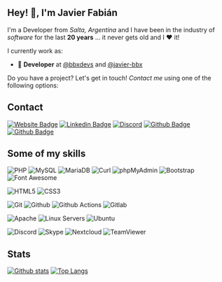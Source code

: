 ## Hey! 👋, I'm **Javier Fabián**
I'm a Developer from *Salta, Argentina* and I have been in the industry of *software* for the last **20 years** ... it never gets old and I :heart: it!

I currently work as:

- :ninja: **Developer** at [@bbxdevs](https://github.com/bbxdevs) and [@javier-bbx](https://github.com/javier-bbx)


Do you have a project? Let's get in touch! *Contact me* using one of the following options:

## Contact
[![Website Badge](https://img.shields.io/badge/-BBXDevs%20Website-444c56?style=flat-square&logo=firefox&logoColor=white&link=https://www.bbxdevs.com)](https://www.bbxdevs.com) [![Linkedin Badge](https://img.shields.io/badge/-javierofabian-444c56?style=flat-square&logo=Linkedin&logoColor=white&link=https://www.linkedin.com/in/javierofabian/)](https://www.linkedin.com/in/javierofabian/) [![Discord](https://img.shields.io/badge/-Discord-444c56?style=flat-square&logoColor=white&logo=discord&link=https://discordapp.com/users/896039922480349204)](https://discordapp.com/users/896039922480349204) [![Github Badge](https://img.shields.io/badge/-bbxdevs-444c56?style=flat-square&logo=github&logoColor=white&link=https://github.com/bbxdevs/)](https://www.github.com/bbxdevs/) [![Github Badge](https://img.shields.io/badge/-javier--bbx-444c56?style=flat-square&logo=github&logoColor=white&link=https://github.com/javier-bbx/)](https://www.github.com/javier-bbx/)


## Some of my skills
![PHP](https://img.shields.io/badge/-PHP-444c56?style=flat-square&logoColor=white&logo=php)
![MySQL](https://img.shields.io/badge/-MySQL-444c56?style=flat-square&logoColor=white&logo=mysql)
![MariaDB](https://img.shields.io/badge/-MariaDB-444c56?style=flat-square&logoColor=white&logo=mariadb)
![Curl](https://img.shields.io/badge/-curl-444c56?style=flat-square&logoColor=white&logo=curl)
![phpMyAdmin](https://img.shields.io/badge/-phpMyAdmin-444c56?style=flat-square&logoColor=white&logo=phpmyadmin)
![Bootstrap](https://img.shields.io/badge/-Bootstrap-444c56?style=flat-square&logoColor=white&logo=bootstrap)
![Font Awesome](https://img.shields.io/badge/-Font%20Awesome-444c56?style=flat-square&logoColor=white&logo=fontawesome)


![HTML5](https://img.shields.io/badge/-HTML5-444c56?style=flat-square&logoColor=white&logo=html5)
![CSS3](https://img.shields.io/badge/-CSS3-444c56?style=flat-square&logoColor=white&logo=css3)


![Git](https://img.shields.io/badge/-Git-444c56?style=flat-square&logoColor=white&logo=git)
![Github](https://img.shields.io/badge/-GitHub-444c56?style=flat-square&logoColor=white&logo=github)
![Github Actions](https://img.shields.io/badge/-GitHub%20Actions-444c56?style=flat-square&logoColor=white&logo=githubactions)
![Gitlab](https://img.shields.io/badge/-Gitlab-444c56?style=flat-square&logoColor=white&logo=gitlab)


![Apache](https://img.shields.io/badge/-Apache-444c56?style=flat-square&logoColor=white&logo=apache)
![Linux Servers](https://img.shields.io/badge/-Linux%20Servers-444c56?style=flat-square&logoColor=white&logo=linux)
![Ubuntu](https://img.shields.io/badge/-Ubuntu-444c56?style=flat-square&logoColor=white&logo=ubuntu)


![Discord](https://img.shields.io/badge/-Discord-444c56?style=flat-square&logoColor=white&logo=discord)
![Skype](https://img.shields.io/badge/-Skype-444c56?style=flat-square&logoColor=white&logo=skype)
![Nextcloud](https://img.shields.io/badge/-Nextcloud-444c56?style=flat-square&logoColor=white&logo=nextcloud)
![TeamViewer](https://img.shields.io/badge/-TeamViewer-444c56?style=flat-square&logoColor=white&logo=teamViewer)

## Stats
[![Github stats](https://github-readme-stats.vercel.app/api?username=javier-bbx&count_private=true&show_icons=true&include_all_commits=true)](https://github.com/javier-bbx/github-readme-stats)
[![Top Langs](https://github-readme-stats.vercel.app/api/top-langs/?username=javier-bbx&layout=compact)](https://github.com/javier-bbx/github-readme-stats)
